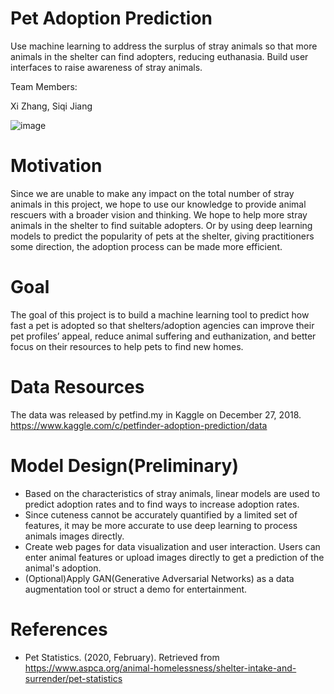 # Pet Adoption Prediction
Use machine learning to address the surplus of stray animals so that more animals in the shelter can find adopters, reducing euthanasia. Build user interfaces to raise awareness of stray animals.

Team Members:

Xi Zhang, Siqi Jiang

![image](https://github.com/f0000000x/Pet-Adoption-Prediction/blob/master/img/Pets.jpeg)

# Motivation

Since we are unable to make any impact on the total number of stray animals in this project, we hope to use our knowledge to provide animal rescuers with a broader vision and thinking. We hope to help more stray animals in the shelter to find suitable adopters. Or by using deep learning models to predict the popularity of pets at the shelter, giving practitioners some direction, the adoption process can be made more efficient.

# Goal

The goal of this project is to build a machine learning tool to predict how fast a pet is adopted so that shelters/adoption agencies can improve their pet profiles’ appeal,  reduce animal suffering and euthanization, and better focus on their resources to help pets to find new homes.

# Data Resources

The data was released by petfind.my in Kaggle on December 27, 2018.
https://www.kaggle.com/c/petfinder-adoption-prediction/data

# Model Design(Preliminary)

* Based on the characteristics of stray animals, linear models are used to predict adoption rates and to find ways to increase adoption rates.
* Since cuteness cannot be accurately quantified by a limited set of features, it may be more accurate to use deep learning to process animals images directly.
* Create web pages for data visualization and user interaction. Users can enter animal features or upload images directly to get a prediction of the animal's adoption.
* (Optional)Apply GAN(Generative Adversarial Networks) as a data augmentation tool or struct a demo for entertainment.

# References
* Pet Statistics. (2020, February). Retrieved from https://www.aspca.org/animal-homelessness/shelter-intake-and-surrender/pet-statistics
